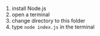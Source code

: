 1. install Node.js
1. open a terminal
1. change directory to this folder
1. type `node index.js` in the terminal